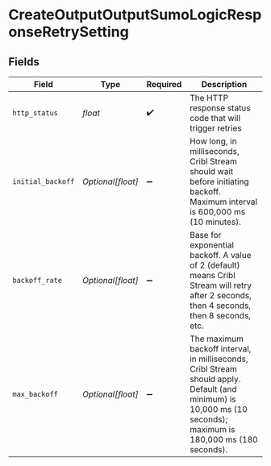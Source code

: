 # CreateOutputOutputSumoLogicResponseRetrySetting


## Fields

| Field                                                                                                                                                           | Type                                                                                                                                                            | Required                                                                                                                                                        | Description                                                                                                                                                     |
| --------------------------------------------------------------------------------------------------------------------------------------------------------------- | --------------------------------------------------------------------------------------------------------------------------------------------------------------- | --------------------------------------------------------------------------------------------------------------------------------------------------------------- | --------------------------------------------------------------------------------------------------------------------------------------------------------------- |
| `http_status`                                                                                                                                                   | *float*                                                                                                                                                         | :heavy_check_mark:                                                                                                                                              | The HTTP response status code that will trigger retries                                                                                                         |
| `initial_backoff`                                                                                                                                               | *Optional[float]*                                                                                                                                               | :heavy_minus_sign:                                                                                                                                              | How long, in milliseconds, Cribl Stream should wait before initiating backoff. Maximum interval is 600,000 ms (10 minutes).                                     |
| `backoff_rate`                                                                                                                                                  | *Optional[float]*                                                                                                                                               | :heavy_minus_sign:                                                                                                                                              | Base for exponential backoff. A value of 2 (default) means Cribl Stream will retry after 2 seconds, then 4 seconds, then 8 seconds, etc.                        |
| `max_backoff`                                                                                                                                                   | *Optional[float]*                                                                                                                                               | :heavy_minus_sign:                                                                                                                                              | The maximum backoff interval, in milliseconds, Cribl Stream should apply. Default (and minimum) is 10,000 ms (10 seconds); maximum is 180,000 ms (180 seconds). |